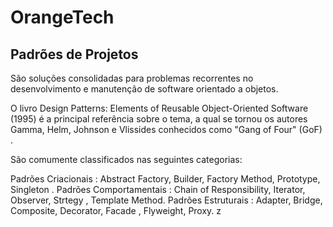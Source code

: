 # OrangeTech

## Padrões de Projetos
São soluções consolidadas para problemas recorrentes no desenvolvimento e manutenção de software orientado a objetos.

O livro Design Patterns: Elements of Reusable Object-Oriented Software (1995) é a principal referência sobre o tema, a qual se tornou os autores Gamma, Helm, Johnson e Vlissides conhecidos como "Gang of Four" (GoF) .

São comumente classificados nas seguintes categorias:

Padrões Criacionais : Abstract Factory, Builder, Factory Method, Prototype, Singleton .
Padrões Comportamentais : Chain of Responsibility, Iterator, Observer, Strtegy , Template Method.
Padrões Estruturais : Adapter, Bridge, Composite, Decorator, Facade , Flyweight, Proxy.
z
